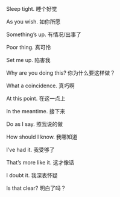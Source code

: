 Sleep tight. 睡个好觉

As you wish. 如你所愿

Something’s up. 有情况/出事了

Poor thing. 真可怜

Set me up. 陷害我

Why are you doing this? 你为什么要这样做？

What a coincidence. 真巧啊

At this point. 在这一点上

In the meantime. 接下来

Do as I say. 照我说的做

How should I know. 我哪知道

I’ve had it. 我受够了

That’s more like it. 这才像话

I doubt it. 我深表怀疑

Is that clear? 明白了吗？